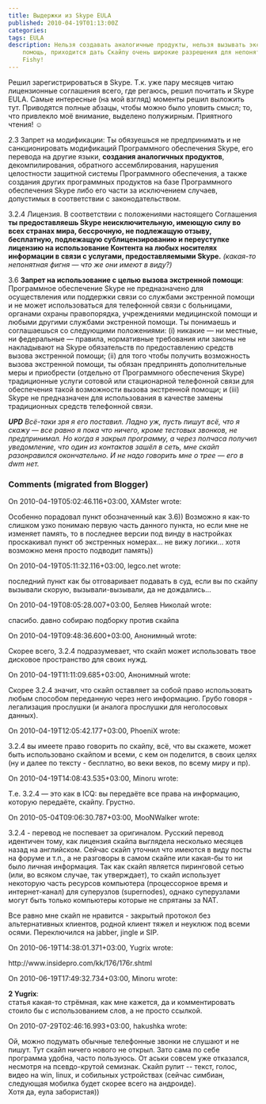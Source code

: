 ```yaml
---
title: Выдержки из Skype EULA
published: 2010-04-19T01:13:00Z
categories: 
tags: EULA
description: Нельзя создавать аналогичные продукты, нельзя вызывать экстренную
    помощь, приходится дать Скайпу очень широкие разрешения для непонятно чего.
    Fishy!
---
```


Решил зарегистрироваться в Skype. Т.к. уже пару месяцев читаю лицензионные соглашения всего, где регаюсь, решил почитать и Skype EULA. Самые интересные (на мой взгляд) моменты решил выложить тут. Приводятся полные абзацы, чтобы можно было уловить смысл; то, что привлекло моё внимание, выделено полужирным. Приятного чтения! ☺

2.3 Запрет на модификации: Ты обязуешься не предпринимать и не санкционировать модификаций Программного обеспечения Skype, его перевода на другие языки, <b>создания аналогичных продуктов</b>, декомпилирования, обратного ассемблирования, нарушения целостности защитной системы Программного обеспечения, а также создания других программных продуктов на базе Программного обеспечения Skype либо его части за исключением случаев, допустимых в соответствии с законодательством.

3.2.4 Лицензия. В соответствии с положениями настоящего Соглашения <b>ты предоставляешь Skype неисключительную, имеющую силу во всех странах мира, бессрочную, не подлежащую отзыву, бесплатную, подлежащую сублицензированию и переуступке лицензию на использование Контента на любых носителях информации в связи с услугами, предоставляемыми Skype.</b> <i>(какая-то непонятная фигня — что же они имеют в виду?)</i>

3.6 <b>Запрет на использование с целью вызова экстренной помощи</b>: Программное обеспечение Skype не предназначено для осуществления или поддержки связи со службами экстренной помощи и не может использоваться для телефонной связи с больницами, органами охраны правопорядка, учреждениями медицинской помощи и любыми другими службами экстренной помощи. Ты понимаешь и соглашаешься со следующими положениями: (i) никакие — ни местные, ни федеральные — правила, нормативные требования или законы не накладывают на Skype обязательств по предоставлению средств вызова экстренной помощи; (ii) для того чтобы получить возможность вызова экстренной помощи, ты обязан предпринять дополнительные меры и приобрести (отдельно от Программного обеспечения Skype) традиционные услуги сотовой или стационарной телефонной связи для обеспечения такой возможности вызова экстренной помощи; и (iii) Skype не предназначен для использования в качестве замены традиционных средств телефонной связи.

<i><b>UPD</b>
Всё-таки зря я его поставил. Ладно уж, пусть пишут всё, что я скажу — все равно я пока что ничего, кроме тестовых звонков, не предпринимал. Но когда я закрыл программу, а через полчаса получил уведомление, что один из контактов зашёл в сеть, мне скайп разонравился окончательно. И не надо говорить мне о трее — его в dwm нет.</i>

<h3 id='hakyll-convert-comments-title'>Comments (migrated from Blogger)</h3>
<div class='hakyll-convert-comment'>
<p class='hakyll-convert-comment-date'>On 2010-04-19T05:02:46.116+03:00, XAMster wrote:</p>
<p class='hakyll-convert-comment-body'>
Особенно порадовал пункт обозначенный как 3.6)) Возможно я как-то слишком узко понимаю первую часть данного пункта, но если мне не изменяет память, то в последнее версии под винду в настройках проскакивал пункт об экстренных номерах... не вижу логики... хотя возможно меня просто подводит память))
</p>
</div>

<div class='hakyll-convert-comment'>
<p class='hakyll-convert-comment-date'>On 2010-04-19T05:11:32.116+03:00, legco.net wrote:</p>
<p class='hakyll-convert-comment-body'>
последний пункт как бы отговаривает подавать в суд, если вы по скайпу вызывали скорую, вызывали-вызывали, да не дождались...
</p>
</div>

<div class='hakyll-convert-comment'>
<p class='hakyll-convert-comment-date'>On 2010-04-19T08:05:28.007+03:00, Беляев Николай wrote:</p>
<p class='hakyll-convert-comment-body'>
спасибо. давно собираю подборку против скайпа
</p>
</div>

<div class='hakyll-convert-comment'>
<p class='hakyll-convert-comment-date'>On 2010-04-19T09:48:36.600+03:00, Анонимный wrote:</p>
<p class='hakyll-convert-comment-body'>
Скорее всего, 3.2.4 подразумевает, что скайп может использовать твое дисковое пространство для своих нужд.
</p>
</div>

<div class='hakyll-convert-comment'>
<p class='hakyll-convert-comment-date'>On 2010-04-19T11:11:09.685+03:00, Анонимный wrote:</p>
<p class='hakyll-convert-comment-body'>
Скорее 3.2.4 значит, что скайп оставляет за собой право использовать любым способом переданную через него информацию. Грубо говоря - легализация прослушки (и аналога прослушки для неголосовых данных).
</p>
</div>

<div class='hakyll-convert-comment'>
<p class='hakyll-convert-comment-date'>On 2010-04-19T12:05:42.177+03:00, PhoeniX wrote:</p>
<p class='hakyll-convert-comment-body'>
3.2.4 вы имеете право говорить по скайпу, всё, что вы скажете, может быть использовано скайпом и всеми, с кем он поделится, в своих целях (ну и далее по тексту - бесплатно, во веки веков, по всему миру и пр).
</p>
</div>

<div class='hakyll-convert-comment'>
<p class='hakyll-convert-comment-date'>On 2010-04-19T14:08:43.535+03:00, Minoru wrote:</p>
<p class='hakyll-convert-comment-body'>
Т.е. 3.2.4 — это как в ICQ: вы передаёте все права на информацию, которую передаёте, скайпу. Грустно.
</p>
</div>

<div class='hakyll-convert-comment'>
<p class='hakyll-convert-comment-date'>On 2010-05-04T09:06:30.787+03:00, MooNWalker wrote:</p>
<p class='hakyll-convert-comment-body'>
3.2.4 - перевод не поспевает за оригиналом. Русский перевод идентичен тому, как лицензия скайпа выглядела несколько месяцев назад на английском. Сейчас скайп уточнил что имеются в виду посты на форуме и т.п., а не разговоры в самом скайпе или какая-бы то ни было личная информация. Так как скайп является пиринговой сетью (или, во всяком случае, так утверждает), то скайп использует некоторую часть ресурсов компьютера (процессорное время и интернет-канал) для суперузлов (supernodes), однако суперузлами могут быть только компьютеры которые не спрятаны за NAT.

Все равно мне скайп не нравится - закрытый протокол без альтернативных клиентов, родной клиент тяжел и неуклюж под всеми осями. Переключился на jabber, jingle и SIP.
</p>
</div>

<div class='hakyll-convert-comment'>
<p class='hakyll-convert-comment-date'>On 2010-06-19T14:38:01.371+03:00, Yugrix wrote:</p>
<p class='hakyll-convert-comment-body'>
http://www.insidepro.com/kk/176/176r.shtml
</p>
</div>

<div class='hakyll-convert-comment'>
<p class='hakyll-convert-comment-date'>On 2010-06-19T17:49:32.734+03:00, Minoru wrote:</p>
<p class='hakyll-convert-comment-body'>
<b>2 Yugrix</b>:<br/>
статья какая-то стрёмная, как мне кажется, да и комментировать стоило бы с использованием слов, а не просто ссылкой.
</p>
</div>

<div class='hakyll-convert-comment'>
<p class='hakyll-convert-comment-date'>On 2010-07-29T02:46:16.993+03:00, hakushka wrote:</p>
<p class='hakyll-convert-comment-body'>
Ой, можно подумать обычные телефонные звонки не слушают и не пишут. Тут скайп ничего нового не открыл. Зато сама по себе программа удобна, часто пользуюсь. От аськи совсем уже отказался, несмотря на псевдо-крутой семизнак. Скайп рулит -- текст, голос, видео на win, linux, и собильных устройствах (сейчас симбиан, следующая мобилка будет скорее всего на андроиде).<br/>
Хотя да, еула забористая))
</p>
</div>



